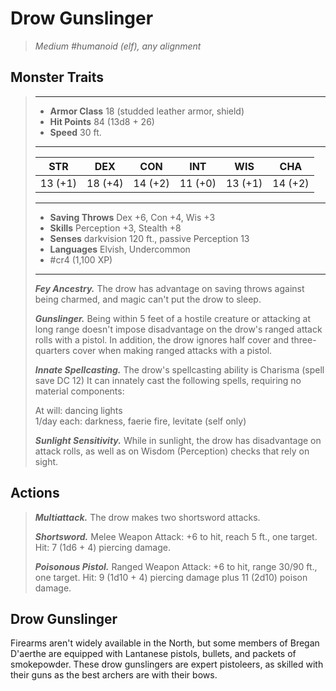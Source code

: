 # Drow Gunslinger
>*Medium #humanoid (elf), any alignment*
## Monster Traits
>___
>- **Armor Class** 18 (studded leather armor, shield)
>- **Hit Points** 84 (13d8 + 26)
>- **Speed** 30 ft.
>___
>|STR|DEX|CON|INT|WIS|CHA|
>|:---:|:---:|:---:|:---:|:---:|:---:|
>|13 (+1)|18 (+4)|14 (+2)|11 (+0)|13 (+1)|14 (+2)|
>___
>- **Saving Throws** Dex +6, Con +4, Wis +3
>- **Skills** Perception +3, Stealth +8
>- **Senses** darkvision 120 ft., passive Perception 13
>- **Languages** Elvish, Undercommon
>- #cr4 (1,100 XP)
>___
>***Fey Ancestry.*** The drow has advantage on saving throws against being charmed, and magic can't put the drow to sleep.  
>
>***Gunslinger.*** Being within 5 feet of a hostile creature or attacking at long range doesn't impose disadvantage on the drow's ranged attack rolls with a pistol. In addition, the drow ignores half cover and three-quarters cover when making ranged attacks with a pistol.  
>
>***Innate Spellcasting.*** The drow's spellcasting ability is Charisma (spell save DC 12) It can innately cast the following spells, requiring no material components:  
>
>At will: dancing lights  
>1/day each: darkness, faerie fire, levitate (self only)  
>
>
>***Sunlight Sensitivity.*** While in sunlight, the drow has disadvantage on attack rolls, as well as on Wisdom (Perception) checks that rely on sight.  
>
## Actions
>***Multiattack.*** The drow makes two shortsword attacks.  
>
>***Shortsword.*** Melee Weapon Attack: +6 to hit, reach 5 ft., one target. Hit: 7 (1d6 + 4) piercing damage.  
>
>***Poisonous Pistol.*** Ranged Weapon Attack: +6 to hit, range 30/90 ft., one target. Hit: 9 (1d10 + 4) piercing damage plus 11 (2d10) poison damage.
## Drow Gunslinger
Firearms aren't widely available in the North, but some members of Bregan D'aerthe are equipped with Lantanese pistols, bullets, and packets of smokepowder. These drow gunslingers are expert pistoleers, as skilled with their guns as the best archers are with their bows.